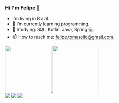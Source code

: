 ### Hi I'm Felipe 👋
- I'm living in Brazil.
- 🔭 I’m currently learning programming.
- 🌱 Studying: SQL, Kotlin, Java, Spring 💻. 
- 📫 How to reach me: felipe.tomasello@gmail.com.

<div>
  <a href="https://github.com/FelipeTomasello">
  <img height="150em" src="https://github-readme-stats.vercel.app/api?username=FelipeTomasello&show_icons=true&theme=dracula&include_all_commits=true&count_private=true"/>
  <img height="150em" src="https://github-readme-stats.vercel.app/api/top-langs/?username=FelipeTomasello&layout=compact&langs_count=7&theme=dracula"/>
</div>
<div>
<a href="https://www.instagram.com/felipe.tomasello/" target="_blank"><img src="https://img.shields.io/badge/-Instagram-%23E4405F?style=for-the-badge&logo=instagram&logoColor=white" target="_blank"></a>
  <a href = "mailto:felipe.tomasello@gmail.com"><img src="https://img.shields.io/badge/-Gmail-%23333?style=for-the-badge&logo=gmail&logoColor=white" target="_blank"></a>
  <a href="https://www.linkedin.com/in/felipe-tomasello-correa-309b90104/" target="_blank"><img src="https://img.shields.io/badge/-LinkedIn-%230077B5?style=for-the-badge&logo=linkedin&logoColor=white" target="_blank"></a>
</div>


